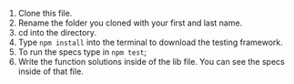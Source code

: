 1. Clone this file.
2. Rename the folder you cloned with your first and last name.
3. cd into the directory.
4. Type `npm install` into the terminal to download the testing framework.
5. To run the specs type in `npm test`;
6. Write the function solutions inside of the lib file. You can see the specs inside of that file. 
